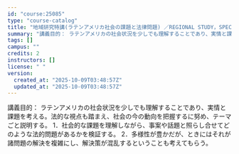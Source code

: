 ```yaml
---
id: "course:25085"
type: "course-catalog"
title: "地域研究特講(ラテンアメリカ社会の課題と法律問題) ／REGIONAL STUDY，SPECIAL LECTURE"
summary: "講義目的： ラテンアメリカの社会状況を少しでも理解することであり、実情と課題を考える。法的な視点も踏まえ、社会の今の動向を把握するに努め、テーマごと説明する。 1．社会的な課題を理解しながら、事案や話題と照らし合せてどのような法的問題がある…"
tags: []
campus: ""
credits: 2
instructors: []
license: " "
version:
  created_at: "2025-10-09T03:48:57Z"
  updated_at: "2025-10-09T03:48:57Z"
---
```


講義目的： ラテンアメリカの社会状況を少しでも理解することであり、実情と課題を考える。法的な視点も踏まえ、社会の今の動向を把握するに努め、テーマごと説明する。 1．社会的な課題を理解しながら、事案や話題と照らし合せてどのような法的問題があるかを検証する。 2．多様性が豊かだが、ときにはそれが諸問題の解決を複雑にし、解決策が混乱するということも考えてもらう。
